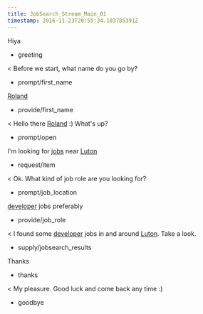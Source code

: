 ```yaml
---
title: JobSearch_Stream_Main_01
timestamp: 2016-11-23T20:55:34.103785391Z
---
```

Hiya
* greeting

< Before we start, what name do you go by?
* prompt/first_name

[Roland](first_name)
* provide/first_name

< Hello there [Roland](first_name) :) What's up?
* prompt/open

I'm looking for [jobs](item_type) near [Luton](location)
* request/item

< Ok. What kind of job role are you looking for?
* prompt/job_location

[developer](jobrole) jobs preferably
* provide/job_role

< I found some [developer](jobrole) jobs in and around [Luton](location). Take a look.
* supply/jobsearch_results

Thanks
* thanks

< My pleasure. Good luck and come back any time :)
* goodbye
